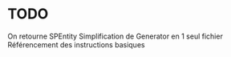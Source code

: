 # TODO

On retourne SPEntity
Simplification de Generator en 1 seul fichier
Référencement des instructions basiques
